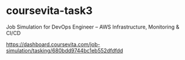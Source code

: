 # coursevita-task3

Job Simulation for DevOps Engineer – AWS Infrastructure, Monitoring & CI/CD

https://dashboard.coursevita.com/job-simulation/tasking/680bdd9744bc1eb552dfdfdd









